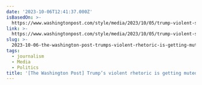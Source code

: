 ```yaml
---
date: '2023-10-06T12:41:37.000Z'
isBasedOn: >-
  https://www.washingtonpost.com/style/media/2023/10/05/trump-violent-shoplifters-milley-media
link: >-
  https://www.washingtonpost.com/style/media/2023/10/05/trump-violent-shoplifters-milley-media
slug: >-
  2023-10-06-the-washington-post-trumps-violent-rhetoric-is-getting-muted-coverage-by
tags:
  - journalism
  - Media
  - Politics
title: '[The Washington Post] Trump’s violent rhetoric is getting muted coverage by'
---
```


